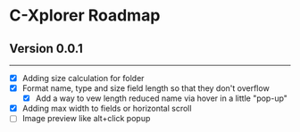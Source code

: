 # C-Xplorer Roadmap

## Version 0.0.1
<hr>

* [X] Adding size calculation for folder
* [X] Format name, type and size field length so that they don't overflow
    * [X] Add a way to vew length reduced name via hover in a little "pop-up"
* [X] Adding max width to fields or horizontal scroll
* [ ] Image preview like alt+click popup